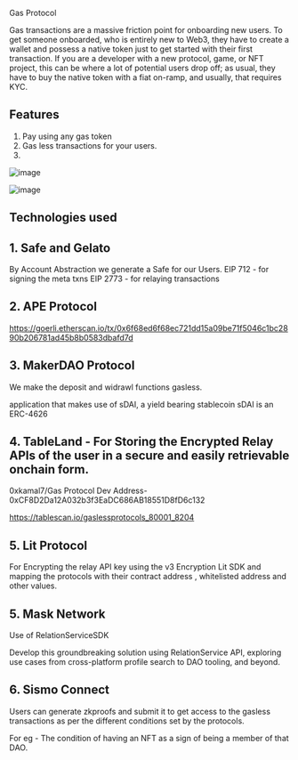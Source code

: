 Gas Protocol

Gas transactions are a massive friction point for onboarding new users. To get someone onboarded, who is entirely new to Web3, they have to create a wallet and possess a native token just to get started with their first transaction. 
If you are a developer with a new protocol, game, or NFT project, this can be where a lot of potential users drop off; as usual, they have to buy the native token with a fiat on-ramp, and usually, that requires KYC.

## Features 

1. Pay using any gas token
2. Gas less transactions for your users.
3. 

![image](https://github.com/kamalbuilds/Gas-Protocol/assets/95926324/da77be5e-2552-483a-8a39-69b8aa7e5140)

![image](https://github.com/kamalbuilds/Gas-Protocol/assets/95926324/066978e4-eb32-40e8-ba93-1846eac222e0)

## Technologies used

## 1.  Safe and Gelato

By Account Abstraction we generate a Safe for our Users.
EIP 712 - for signing the meta txns
EIP 2773 - for relaying transactions

## 2. APE Protocol

https://goerli.etherscan.io/tx/0x6f68ed6f68ec721dd15a09be71f5046c1bc2890b206781ad45b8b0583dbafd7d

## 3. MakerDAO Protocol

We make the deposit and widrawl functions gasless.

application that makes use of sDAI, a yield bearing stablecoin
sDAI is an ERC-4626

## 4. TableLand - For Storing the Encrypted Relay APIs of the user in a secure and easily retrievable onchain form.

0xkamal7/Gas Protocol Dev Address- 0xCF8D2Da12A032b3f3EaDC686AB18551D8fD6c132

https://tablescan.io/gaslessprotocols_80001_8204

## 5. Lit Protocol

For Encrypting the relay API key using the v3 Encryption Lit SDK and mapping the protocols with their contract address , whitelisted address and other values.

## 5. Mask Network 

Use of RelationServiceSDK

Develop this groundbreaking solution using RelationService API, exploring use cases from cross-platform profile search to DAO tooling, and beyond.

## 6. Sismo Connect 

Users can generate zkproofs and submit it to get access to the gasless transactions as per the different conditions set by the protocols.

For eg - The condition of having an NFT as a sign of being a member of that DAO.

